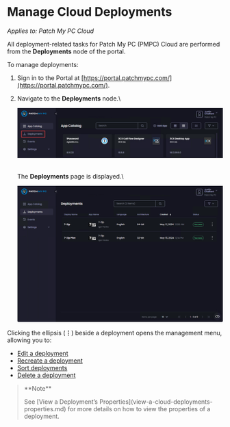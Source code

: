 # Manage Cloud Deployments

_Applies to: Patch My PC Cloud_

All deployment-related tasks for Patch My PC (PMPC) Cloud are performed from the **Deployments** node of the portal.

To manage deployments:

1. Sign in to the Portal at [https://portal.patchmypc.com/](https://portal.patchmypc.com/).
2.  Navigate to the **Deployments** node.\


    ![Navigating to the "Deployments" page](/_images/image-(1457).png "Navigating to the “Deployments” page")

    \
    The **Deployments** page is displayed.\


    ![The "Deployments" page](/_images/image-(1458).png "The “Deployments” page")

Clicking the ellipsis (**⋮**) beside a deployment opens the management menu, allowing you to:

* [Edit a deployment](edit-a-cloud-deployment.md)
* [Recreate a deployment](recreate-a-cloud-deployment.md)
* [Sort deployments](sort-cloud-deployments.md)
* [Delete a deployment](delete-a-cloud-deployment.md)

<blockquote class="wp-block-quote">
<p>**Note**</p>
<p>See [View a Deployment’s Properties](view-a-cloud-deployments-properties.md) for more details on how to view the properties of a deployment.</p>
</blockquote>